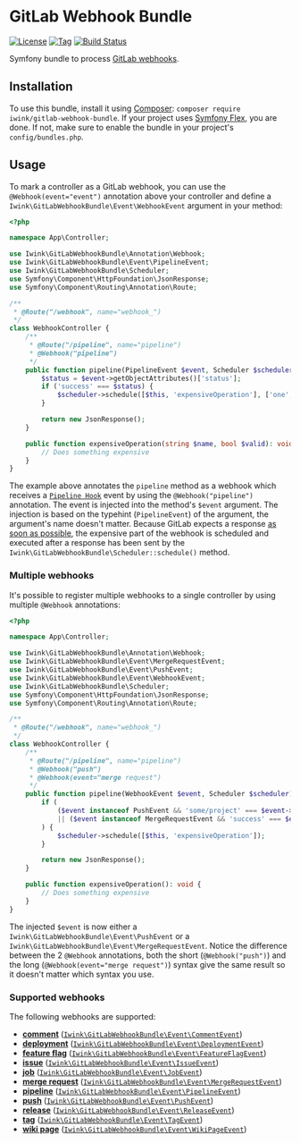 # GitLab Webhook Bundle

[![License](https://poser.pugx.org/iwink/gitlab-webhook-bundle/license.png)](https://packagist.org/packages/iwink/gitlab-webhook-bundle)
[![Tag](https://img.shields.io/github/v/tag/iwink/gitlab-webhook-bundle)](https://github.com/iwink/gitlab-webhook-bundle/releases)
[![Build Status](https://img.shields.io/github/workflow/status/iwink/gitlab-webhook-bundle/Tests?label=phpunit)](https://github.com/iwink/gitlab-webhook-bundle/actions?query=workflow%3A%22Tests%22)

Symfony bundle to process [GitLab webhooks](https://docs.gitlab.com/ee/user/project/integrations/webhooks.html).

## Installation

To use this bundle, install it using [Composer](getcomposer.org): `composer require iwink/gitlab-webhook-bundle`. If 
your project uses [Symfony Flex](https://github.com/symfony/flex), you are done. If not, make sure to enable the bundle
in your project's `config/bundles.php`.

## Usage

To mark a controller as a GitLab webhook, you can use the `@Webhook(event="event")` annotation above your controller and
define a `Iwink\GitLabWebhookBundle\Event\WebhookEvent` argument in your method:

```php
<?php

namespace App\Controller;

use Iwink\GitLabWebhookBundle\Annotation\Webhook;
use Iwink\GitLabWebhookBundle\Event\PipelineEvent;
use Iwink\GitLabWebhookBundle\Scheduler;
use Symfony\Component\HttpFoundation\JsonResponse;
use Symfony\Component\Routing\Annotation\Route;

/**
 * @Route("/webhook", name="webhook_")
 */
class WebhookController {
    /**
     * @Route("/pipeline", name="pipeline")
     * @Webhook("pipeline")
     */
    public function pipeline(PipelineEvent $event, Scheduler $scheduler): JsonResponse {
        $status = $event->getObjectAttributes()['status'];
        if ('success' === $status) {
            $scheduler->schedule([$this, 'expensiveOperation'], ['one', true]);
        }

        return new JsonResponse();
    }

    public function expensiveOperation(string $name, bool $valid): void {
        // Does something expensive
    }
}

```

The example above annotates the `pipeline` method as a webhook which receives a 
[`Pipeline Hook`](https://docs.gitlab.com/ee/user/project/integrations/webhooks.html#pipeline-events) event by using 
the `@Webhook("pipeline")` annotation. The event is injected into the method's `$event` argument. The injection is based
on the typehint (`PipelineEvent`) of the argument, the argument's name doesn't matter. Because GitLab expects a response 
[as soon as possible](https://docs.gitlab.com/ee/user/project/integrations/webhooks.html#webhook-endpoint-tips), the 
expensive part of the webhook is scheduled and executed after a response has been sent by the 
`Iwink\GitLabWebhookBundle\Scheduler::schedule()` method.

### Multiple webhooks

It's possible to register multiple webhooks to a single controller by using multiple `@Webhook` annotations:

```php
<?php

namespace App\Controller;

use Iwink\GitLabWebhookBundle\Annotation\Webhook;
use Iwink\GitLabWebhookBundle\Event\MergeRequestEvent;
use Iwink\GitLabWebhookBundle\Event\PushEvent;
use Iwink\GitLabWebhookBundle\Event\WebhookEvent;
use Iwink\GitLabWebhookBundle\Scheduler;
use Symfony\Component\HttpFoundation\JsonResponse;
use Symfony\Component\Routing\Annotation\Route;

/**
 * @Route("/webhook", name="webhook_")
 */
class WebhookController {
    /**
     * @Route("/pipeline", name="pipeline")
     * @Webhook("push")
     * @Webhook(event="merge request")
     */
    public function pipeline(WebhookEvent $event, Scheduler $scheduler): JsonResponse {
        if (
            ($event instanceof PushEvent && 'some/project' === $event->getProject()['name'])
            || ($event instanceof MergeRequestEvent && 'success' === $event['object_attributes']['status'])
        ) {
            $scheduler->schedule([$this, 'expensiveOperation']);
        }

        return new JsonResponse();
    }

    public function expensiveOperation(): void {
        // Does something expensive
    }
}

```

The injected `$event` is now either a `Iwink\GitLabWebhookBundle\Event\PushEvent` or a 
`Iwink\GitLabWebhookBundle\Event\MergeRequestEvent`. Notice the difference between the 2 `@Webhook` annotations, both 
the short (`@Webhook("push")`) and the long (`@Webhook(event="merge request")`) syntax give the same result so it 
doesn't matter which syntax you use.

### Supported webhooks

The following webhooks are supported:

- [**comment**](https://docs.gitlab.com/ee/user/project/integrations/webhooks.html#comment-events) ([`Iwink\GitLabWebhookBundle\Event\CommentEvent`](src/Event/CommentEvent.php))
- [**deployment**](https://docs.gitlab.com/ee/user/project/integrations/webhooks.html#deployment-events) ([`Iwink\GitLabWebhookBundle\Event\DeploymentEvent`](src/Event/DeploymentEvent.php))
- [**feature flag**](https://docs.gitlab.com/ee/user/project/integrations/webhooks.html#feature-flag-events) ([`Iwink\GitLabWebhookBundle\Event\FeatureFlagEvent`](src/Event/FeatureFlagEvent.php))
- [**issue**](https://docs.gitlab.com/ee/user/project/integrations/webhooks.html#issue-events) ([`Iwink\GitLabWebhookBundle\Event\IssueEvent`](src/Event/IssueEvent.php))
- [**job**](https://docs.gitlab.com/ee/user/project/integrations/webhooks.html#job-events) ([`Iwink\GitLabWebhookBundle\Event\JobEvent`](src/Event/JobEvent.php))
- [**merge request**](https://docs.gitlab.com/ee/user/project/integrations/webhooks.html#merge-request-events) ([`Iwink\GitLabWebhookBundle\Event\MergeRequestEvent`](src/Event/MergeRequestEvent.php))
- [**pipeline**](https://docs.gitlab.com/ee/user/project/integrations/webhooks.html#pipeline-events) ([`Iwink\GitLabWebhookBundle\Event\PipelineEvent`](src/Event/PipelineEvent.php))
- [**push**](https://docs.gitlab.com/ee/user/project/integrations/webhooks.html#push-events) ([`Iwink\GitLabWebhookBundle\Event\PushEvent`](src/Event/PushEvent.php))
- [**release**](https://docs.gitlab.com/ee/user/project/integrations/webhooks.html#release-events) ([`Iwink\GitLabWebhookBundle\Event\ReleaseEvent`](src/Event/ReleaseEvent.php))
- [**tag**](https://docs.gitlab.com/ee/user/project/integrations/webhooks.html#tag-events) ([`Iwink\GitLabWebhookBundle\Event\TagEvent`](src/Event/TagEvent.php))
- [**wiki page**](https://docs.gitlab.com/ee/user/project/integrations/webhooks.html#wiki-page-events) ([`Iwink\GitLabWebhookBundle\Event\WikiPageEvent`](src/Event/WikiPageEvent.php))
